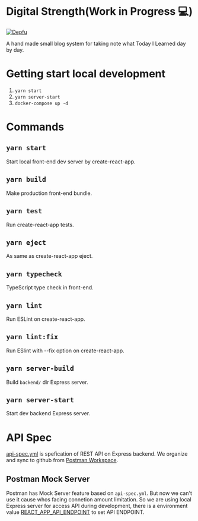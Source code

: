 # Digital Strength(Work in Progress 💻)

[![Depfu](https://badges.depfu.com/badges/21dd00bdaefaebe1957173b9bb2eba6f/overview.svg)](https://depfu.com/github/laststance/digital-strength?project_id=17741)

A hand made small blog system for taking note what Today I Learned day by day.

# Getting start local development

1. `yarn start`
2. `yarn server-start`
3. `docker-compose up -d`


# Commands

## `yarn start`

Start local front-end dev server by create-react-app.

## `yarn build`

Make production front-end bundle.

## `yarn test`

Run create-react-app tests.

## `yarn eject`

As same as create-react-app eject.

## `yarn typecheck`

TypeScript type check in front-end.

## `yarn lint`

Run ESLint on create-react-app.

## `yarn lint:fix`

Run ESlint with --fix option on create-react-app.

## `yarn server-build`

Build `backend/` dir Express server.

## `yarn server-start`

Start dev backend Express server.

# API Spec

[api-spec.yml](https://github.com/laststance/digital-strength/blob/master/api-spec.yml) is spefication of REST API on Express backend.
We organize and sync to github from [Postman Workspace](https://web.postman.co/workspace/9e5a010e-45ac-48e0-80e7-45eb42452fbb/api/e9b46884-e509-4fc2-aa75-0c83ad0d3cd2).

## Postman Mock Server

Postman has Mock Server feature based on `api-spec.yml`.
But now we can't use it cause whos facing connetion amount limitation.
So we are using local Express server for access API during development, there is a environment value [REACT_APP_API_ENDPOINT](https://github.com/laststance/digital-strength/blob/master/.env#L2) to set API ENDPOINT.

